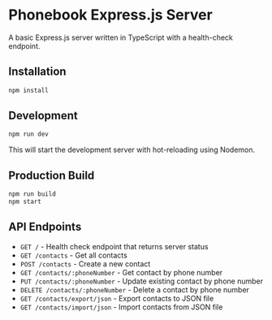 # Phonebook Express.js Server

A basic Express.js server written in TypeScript with a health-check endpoint.

## Installation

```bash
npm install
```

## Development

```bash
npm run dev
```

This will start the development server with hot-reloading using Nodemon.

## Production Build

```bash
npm run build
npm start
```

## API Endpoints

- `GET /` - Health check endpoint that returns server status
- `GET /contacts` - Get all contacts
- `POST /contacts` - Create a new contact
- `GET /contacts/:phoneNumber` - Get contact by phone number
- `PUT /contacts/:phoneNumber` - Update existing contact by phone number
- `DELETE /contacts/:phoneNumber` - Delete a contact by phone number
- `GET /contacts/export/json` - Export contacts to JSON file
- `GET /contacts/import/json` - Import contacts from JSON file
